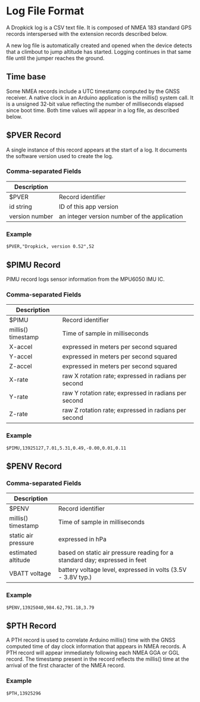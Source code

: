 # Log File Format

A Dropkick log is a CSV text file. It is composed of NMEA 183 standard GPS records
 interspersed with the extension records described below.

 A new log file is automatically created and opened when the device detects that a climbout to jump altitude has started.  Logging continues in that same file until the jumper reaches the ground.

 ## Time base
 Some NMEA records include a UTC timestamp computed by the GNSS receiver. A native clock in an Arduino application is the
 millis() system call.  It is a unsigned 32-bit value reflecting the number of milliseconds
 elapsed since boot time.  Both time values
 will appear in a log file, as described below.

 ## $PVER Record
A single instance of this record appears at the start of a log.  It documents
 the software version used to create the log.

### Comma-separated Fields
 | Description   |                                        |
 |---------------|----------------------------------------|
| $PVER         | Record identifier                      |
| id string | ID of this app version   |
| version number       | an integer version number of the application        |

### Example 
`$PVER,"Dropkick, version 0.52",52`

 ## $PIMU Record
PIMU record logs sensor information from the MPU6050 IMU IC.

### Comma-separated Fields
| Description   |                                        |
|---------------|----------------------------------------|
| $PIMU         | Record identifier                      |
| millis() timestamp | Time of sample in milliseconds    |
| X-accel       | expressed in meters per second squared          |
| Y-accel       | expressed in meters per second squared          |
| Z-accel       | expressed in meters per second  squared       |
| X-rate       | raw X rotation rate; expressed in radians per second         |
| Y-rate       | raw Y rotation rate; expressed in radians per second         |
| Z-rate       | raw Z rotation rate; expressed in radians per second         |

### Example 
`$PIMU,13925127,7.01,5.31,0.49,-0.00,0.01,0.11`

 ## $PENV Record

### Comma-separated Fields
| Description   |                                        |
|---------------|----------------------------------------|
| $PENV         | Record identifier                      |
| millis() timestamp | Time of sample in milliseconds    |
| static air  pressure       | expressed in hPa         |
| estimated altitude | based on static air pressure reading for a standard day; expressed in feet         |
| VBATT voltage      | battery voltage level, expressed in volts (3.5V - 3.8V typ.)      |

### Example 
`$PENV,13925040,984.62,791.18,3.79`

 ## $PTH Record
 A PTH record is used to correlate Arduino millis() time with the GNSS computed time of day
  clock information that appears in NMEA records.  A PTH record will appear immediately following each NMEA GGA or
  GGL record.  The timestamp present in the record reflects the millis() time at the arrival
  of the first character of the NMEA record.

### Example 
`$PTH,13925296`
